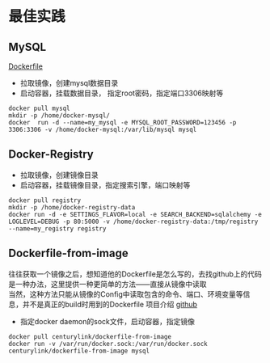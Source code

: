 # 最佳实践

## MySQL
[Dockerfile][2]
* 拉取镜像，创建mysql数据目录
* 启动容器，挂载数据目录， 指定root密码，指定端口3306映射等
```
docker pull mysql
mkdir -p /home/docker-mysql/ 
docker  run -d --name=my_mysql -e MYSQL_ROOT_PASSWORD=123456 -p 3306:3306 -v /home/docker-mysql:/var/lib/mysql mysql
```

## Docker-Registry
* 拉取镜像，创建镜像目录
* 启动容器，挂载镜像目录，指定搜索引擎，端口映射等
```
docker pull registry
mkdir -p /home/docker-registry-data
docker run -d -e SETTINGS_FLAVOR=local -e SEARCH_BACKEND=sqlalchemy -e LOGLEVEL=DEBUG -p 80:5000 -v /home/docker-registry-data:/tmp/registry  --name=my_registry registry
```


## Dockerfile-from-image

往往获取一个镜像之后，想知道他的Dockerfile是怎么写的，去找github上的代码是一种办法，这里提供一种更简单的方法——直接从镜像中读取  
当然，这种方法只能从镜像的Config中读取包含的命令、端口、环境变量等信息，并不是真正的build时用到的Dockerfile
项目介绍 [github][1]

* 指定docker daemon的sock文件，启动容器，指定镜像
```
docker pull centurylink/dockerfile-from-image
docker run -v /var/run/docker.sock:/var/run/docker.sock centurylink/dockerfile-from-image mysql
```





[1]: https://github.com/CenturyLinkLabs/dockerfile-from-image
[2]: https://github.com/docker-library/mysql/blob/master/5.6/Dockerfile
